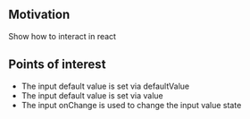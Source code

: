 <h2>Motivation</h2>
Show how to interact in react


<h2>Points of interest</h2>
<ul>
<li>The input default value is set via defaultValue</li>
<li>The input default value is set via value</li>
<li>The input onChange is used to change the input value state</li>
</ul>

